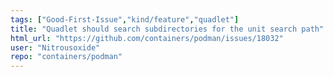 ```yaml
---
tags: ["Good-First-Issue","kind/feature","quadlet"]
title: "Quadlet should search subdirectories for the unit search path"
html_url: "https://github.com/containers/podman/issues/18032"
user: "Nitrousoxide"
repo: "containers/podman"
---
```


